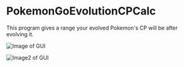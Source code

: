 # PokemonGoEvolutionCPCalc
This program gives a range your evolved Pokemon's CP will be after evolving it.

![Image of GUI](http://imgur.com/bbYt4sT.png)

![Image2 of GUI](http://imgur.com/dnJxYtd.png)
